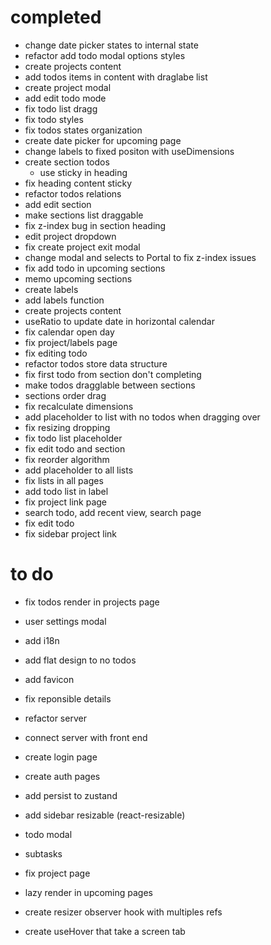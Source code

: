 # completed

- change date picker states to internal state
- refactor add todo modal options styles
- create projects content
- add todos items in content with draglabe list
- create project modal
- add edit todo mode
- fix todo list dragg
- fix todo styles
- fix todos states organization
- create date picker for upcoming page
- change labels to fixed positon with useDimensions
- create section todos
  - use sticky in heading
- fix heading content sticky
- refactor todos relations
- add edit section
- make sections list draggable
- fix z-index bug in section heading
- edit project dropdown
- fix create project exit modal
- change modal and selects to Portal to fix z-index issues
- fix add todo in upcoming sections
- memo upcoming sections
- create labels
- add labels function
- create projects content
- useRatio to update date in horizontal calendar
- fix calendar open day
- fix project/labels page
- fix editing todo
- refactor todos store data structure
- fix first todo from section don't completing
- make todos dragglable between sections
- sections order drag
- fix recalculate dimensions
- add placeholder to list with no todos when dragging over
- fix resizing dropping
- fix todo list placeholder
- fix edit todo and section
- fix reorder algorithm
- add placeholder to all lists
- fix lists in all pages
- add todo list in label
- fix project link page
- search todo, add recent view, search page
- fix edit todo
- fix sidebar project link

# to do

- fix todos render in projects page

- user settings modal
- add i18n
- add flat design to no todos
- add favicon
- fix reponsible details

- refactor server
- connect server with front end
- create login page
- create auth pages

- add persist to zustand

- add sidebar resizable (react-resizable)
- todo modal
- subtasks
- fix project page
- lazy render in upcoming pages
- create resizer observer hook with multiples refs
- create useHover that take a screen tab

